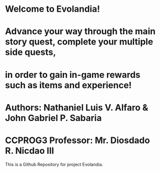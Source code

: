 # Welcome to Evolandia! 

# Advance your way through the main story quest, complete your multiple side quests, 
# in order to gain in-game rewards such as items and experience!

# Authors: Nathaniel Luis V. Alfaro & John Gabriel P. Sabaria
# CCPROG3 Professor: Mr. Diosdado R. Nicdao III

This is a Github Repository for project Evolandia.

